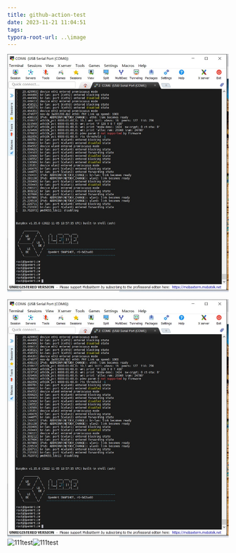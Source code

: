 ```yaml
---
title: github-action-test
date: 2023-11-21 11:04:51
tags:
typora-root-url: ..\image
---
```


![111test](github-action-test/111test.jpg)

![111test](../image/github-action-test/111test.jpg)![111test](/github-action-test/111test-1701609855442.jpg)![111test](/111test.jpg)